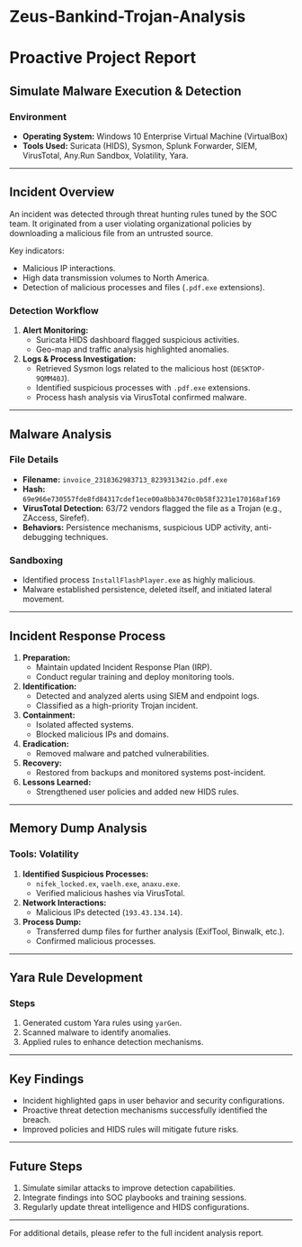 # Zeus-Bankind-Trojan-Analysis


# Proactive Project Report

## Simulate Malware Execution & Detection

### Environment
- **Operating System:** Windows 10 Enterprise Virtual Machine (VirtualBox)
- **Tools Used:** Suricata (HIDS), Sysmon, Splunk Forwarder, SIEM, VirusTotal, Any.Run Sandbox, Volatility, Yara.

---

## Incident Overview

An incident was detected through threat hunting rules tuned by the SOC team. It originated from a user violating organizational policies by downloading a malicious file from an untrusted source. 

Key indicators:
- Malicious IP interactions.
- High data transmission volumes to North America.
- Detection of malicious processes and files (`.pdf.exe` extensions).

### Detection Workflow
1. **Alert Monitoring:**
   - Suricata HIDS dashboard flagged suspicious activities.
   - Geo-map and traffic analysis highlighted anomalies.
2. **Logs & Process Investigation:**
   - Retrieved Sysmon logs related to the malicious host (`DESKTOP-9QMM40J`).
   - Identified suspicious processes with `.pdf.exe` extensions.
   - Process hash analysis via VirusTotal confirmed malware.

---

## Malware Analysis

### File Details
- **Filename:** `invoice_2318362983713_823931342io.pdf.exe`
- **Hash:** `69e966e730557fde8fd84317cdef1ece00a8bb3470c0b58f3231e170168af169`
- **VirusTotal Detection:** 63/72 vendors flagged the file as a Trojan (e.g., ZAccess, Sirefef).
- **Behaviors:** Persistence mechanisms, suspicious UDP activity, anti-debugging techniques.

### Sandboxing
- Identified process `InstallFlashPlayer.exe` as highly malicious.
- Malware established persistence, deleted itself, and initiated lateral movement.

---

## Incident Response Process

1. **Preparation:**
   - Maintain updated Incident Response Plan (IRP).
   - Conduct regular training and deploy monitoring tools.
2. **Identification:**
   - Detected and analyzed alerts using SIEM and endpoint logs.
   - Classified as a high-priority Trojan incident.
3. **Containment:**
   - Isolated affected systems.
   - Blocked malicious IPs and domains.
4. **Eradication:**
   - Removed malware and patched vulnerabilities.
5. **Recovery:**
   - Restored from backups and monitored systems post-incident.
6. **Lessons Learned:**
   - Strengthened user policies and added new HIDS rules.

---

## Memory Dump Analysis

### Tools: Volatility
1. **Identified Suspicious Processes:**
   - `nifek_locked.ex`, `vaelh.exe`, `anaxu.exe`.
   - Verified malicious hashes via VirusTotal.
2. **Network Interactions:**
   - Malicious IPs detected (`193.43.134.14`).
3. **Process Dump:**
   - Transferred dump files for further analysis (ExifTool, Binwalk, etc.).
   - Confirmed malicious processes.

---

## Yara Rule Development

### Steps
1. Generated custom Yara rules using `yarGen`.
2. Scanned malware to identify anomalies.
3. Applied rules to enhance detection mechanisms.

---

## Key Findings

- Incident highlighted gaps in user behavior and security configurations.
- Proactive threat detection mechanisms successfully identified the breach.
- Improved policies and HIDS rules will mitigate future risks.

---

## Future Steps

1. Simulate similar attacks to improve detection capabilities.
2. Integrate findings into SOC playbooks and training sessions.
3. Regularly update threat intelligence and HIDS configurations.

---

For additional details, please refer to the full incident analysis report.
